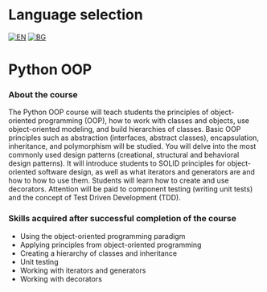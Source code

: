 # Language selection

[![EN](https://img.shields.io/badge/LANG-EN-blue.svg)](https://github.com/Ivan-Plamenov/MyCourses/blob/main/SoftUni/Python_Web_Developer/04_Python_OOP/README.md)
[![BG](https://img.shields.io/badge/LANG-BG-red.svg)](https://github.com/Ivan-Plamenov/MyCourses/blob/main/SoftUni/Python_Web_Developer/04_Python_OOP/README.bg.md)

# Python OOP

### About the course

The Python OOP course will teach students the principles of object-oriented programming (OOP), how to work with classes and objects, use object-oriented modeling, and build hierarchies of classes. Basic 
OOP principles such as abstraction (interfaces, abstract classes), encapsulation, inheritance, and polymorphism will be studied. You will delve into the most commonly used design patterns (creational, 
structural and behavioral design patterns). It will introduce students to SOLID principles for object-oriented software design, as well as what iterators and generators are and how to  how to use them. 
Students will learn how to create and use decorators. Attention will be paid to component testing (writing unit tests) and the concept of Test Driven Development (TDD).

### Skills acquired after successful completion of the course

- Using the object-oriented programming paradigm
- Applying principles from object-oriented programming
- Creating a hierarchy of classes and inheritance
- Unit testing
- Working with iterators and generators
- Working with decorators
